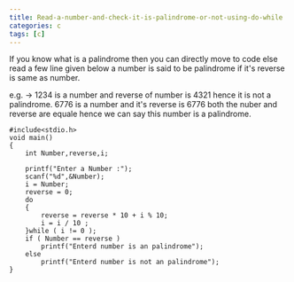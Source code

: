 ```yaml
---
title: Read-a-number-and-check-it-is-palindrome-or-not-using-do-while
categories: c
tags: [c]
---
```



If you know what is a palindrome then you can directly move to code else read a few line given below a number is said to be palindrome if it's reverse is same as number.

e.g. ->
1234 is a number and reverse of number is 4321 hence it is not a palindrome.
6776 is a number and it's reverse is 6776 both the nuber and reverse are equale hence we can say this number is a palindrome.

```
#include<stdio.h>
void main()
{
    int Number,reverse,i;

    printf("Enter a Number :");
    scanf("%d",&Number);
    i = Number;
    reverse = 0;
    do
    {
        reverse = reverse * 10 + i % 10;
        i = i / 10 ;
    }while ( i != 0 );
    if ( Number == reverse )
        printf("Enterd number is an palindrome");
    else
        printf("Enterd number is not an palindrome");
}
```
